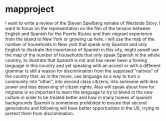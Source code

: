 # mapproject


I want to write a review of the Steven Spielberg remake of Westside Story. I want to focus on the representation on the film of the tension between English and Spanish for the Puerto Ricans and their migrant experience from the island to New York or growing up here. I will use the map of the number of households in New york that speak only Spanish and only English to illustrate the importance of Spanish in this city, might aswell use the map of the number of households that only speak Spanish in the whole country, to illustrate that Spanish is not and has never been a foreing language in this country and yet speaking with an accent or with a different grammar is still a reason for discrimination from the supposed “natives” of the country that, as in the movie, use language as a way to turn a community into “other”, into second class citizens, into someone with less power and less deserving of citizen rights. Also will speak about how for migrants is so important to learn the language to try to blend in the new culture in order to be treated better and how in many homes of spanish backgrounds Spanish is sometimes prohibited to ensure that second generations and following will have better opportunities in the US, trying to protect them from discrimination.  
